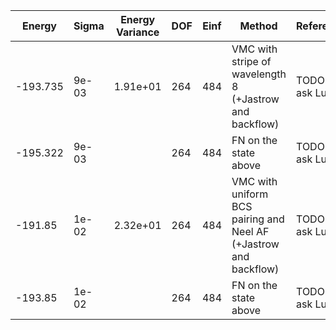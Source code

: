 | Energy   | Sigma | Energy Variance | DOF | Einf | Method                                                       | Reference |
|----------|-------|-----------------|-----|------|--------------------------------------------------------------|-----------|
| -193.735 | 9e-03 | 1.91e+01        | 264 | 484  | VMC with stripe of wavelength 8 (+Jastrow and backflow)      | TODO: ask Luca |
| -195.322 | 9e-03 |                 | 264 | 484  | FN on the state above                                        | TODO: ask Luca |
| -191.85  | 1e-02 | 2.32e+01        | 264 | 484  | VMC with uniform BCS pairing and Neel AF (+Jastrow and backflow) | TODO: ask Luca |
| -193.85  | 1e-02 |                 | 264 | 484  | FN on the state above                                        | TODO: ask Luca |
